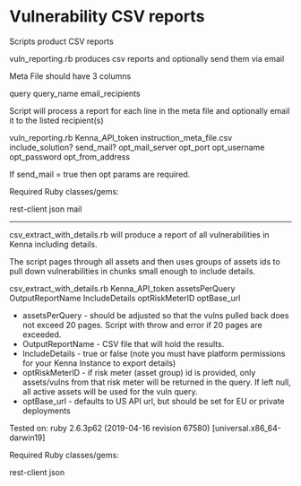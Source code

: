 # Vulnerability CSV reports

Scripts product CSV reports

vuln_reporting.rb produces csv reports and optionally send them via email 

Meta File should have 3 columns

query
query_name
email_recipients

Script will process a report for each line in the meta file and optionally email it to the listed recipient(s)

vuln_reporting.rb Kenna_API_token instruction_meta_file.csv include_solution? send_mail? opt_mail_server opt_port opt_username opt_password opt_from_address

If send_mail = true then opt params are required. 

Required Ruby classes/gems:

rest-client
json
mail


__________________________________________________________________________________________________________________


csv_extract_with_details.rb will produce a report of all vulnerabilities in Kenna including details. 

The script pages through all assets and then uses groups of assets ids to pull down vulnerabilities in chunks small enough to include details. 

csv_extract_with_details.rb Kenna_API_token assetsPerQuery OutputReportName IncludeDetails optRiskMeterID optBase_url

- assetsPerQuery - should be adjusted so that the vulns pulled back does not exceed 20 pages. Script with throw and error if 20 pages are exceeded.
- OutputReportName - CSV file that will hold the results.
- IncludeDetails - true or false (note you must have platform permissions for your Kenna Instance to export details)
- optRiskMeterID - if risk meter (asset group) id is provided, only assets/vulns from that risk meter will be returned in the query. If left null, all active assets will be used for the vuln query. 
- optBase_url - defaults to US API url, but should be set for EU or private deployments

Tested on:
ruby 2.6.3p62 (2019-04-16 revision 67580) [universal.x86_64-darwin19]

Required Ruby classes/gems:

rest-client
json

